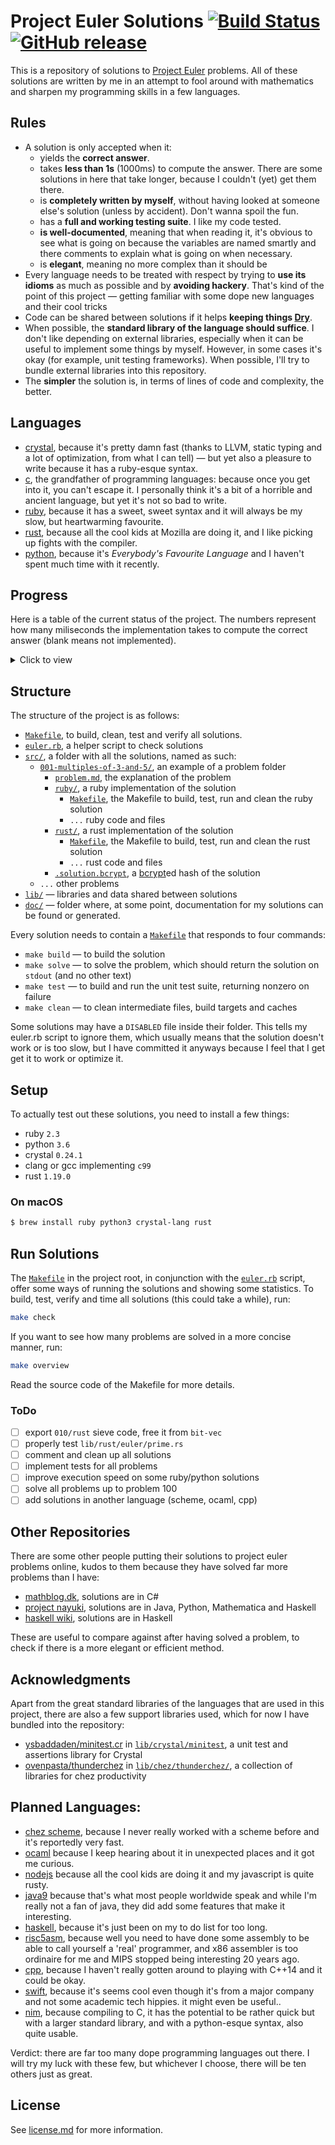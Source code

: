 # Project Euler Solutions [![Build Status](https://travis-ci.org/xfbs/euler.svg?branch=master)](https://travis-ci.org/xfbs/euler) [![GitHub release](https://img.shields.io/github/tag/xfbs/euler.svg)]()

This is a repository of solutions to [Project Euler](https://projecteuler.net/)
problems. All of these solutions are written by me in an attempt to fool around
with mathematics and sharpen my programming skills in a few languages.

## Rules

  - A solution is only accepted when it:
      - yields the **correct answer**.
      - takes **less than 1s** (1000ms) to compute the answer. There are some
        solutions in here that take longer, because I couldn't (yet) get them
        there.
      - is **completely written by myself**, without having looked at someone
        else's solution (unless by accident). Don't wanna spoil the fun.
      - has a **full and working testing suite**. I like my code tested.
      - **is well-documented**, meaning that when reading it, it's obvious to
        see what is going on because the variables are named smartly and there
        comments to explain what is going on when necessary.
      - is **elegant**, meaning no more complex than it should be
  - Every language needs to be treated with respect by trying to **use its
    idioms** as much as possible and by **avoiding hackery**. That's kind of the
    point of this project — getting familiar with some dope new languages and
    their cool tricks
  - Code can be shared between solutions if it helps **keeping things 
    [Dry](http://wiki.c2.com/?DontRepeatYourself)**.
  - When possible, the **standard library of the language should suffice**. I
    don't like depending on external libraries, especially when it can be useful
    to implement some things by myself. However, in some cases it's okay (for 
    example, unit testing frameworks). When possible, I'll try to bundle
    external libraries into this repository.
  - The **simpler** the solution is, in terms of lines of code and complexity,
    the better.

## Languages

  - [crystal](https://crystal-lang.org/), because it's pretty damn fast (thanks
    to LLVM, static typing and a lot of optimization, from what I can tell) — 
    but yet also a pleasure to write because it has a ruby-esque syntax.
  - [c](https://en.wikipedia.org/wiki/C_(programming_language)), the grandfather
    of programming languages: because once you get into it, you can't escape it.
    I personally think it's a bit of a horrible and ancient language, but yet
    it's not so bad to write.
  - [ruby](https://www.ruby-lang.org), because it has a sweet, sweet syntax and
    it will always be my slow, but heartwarming favourite.
  - [rust](https://rust-lang.org), because all the cool kids at Mozilla are
    doing it, and I like picking up fights with the compiler.
  - [python](https://python.org), because it's *Everybody's Favourite Language*
    and I haven't spent much time with it recently.

## Progress

Here is a table of the current status of the project. The numbers represent how
many miliseconds the implementation takes to compute the correct answer (blank
means not implemented). 

<details>
  <summary>Click to view</summary>

| problem | crystal |   c | ruby | rust | python | *avg* |
| ------- | ------- | --- | ---- | ---- | ------ | ----- |
| [`001`](https://projecteuler.net/problem=001) | 16ms | 12ms | 80ms | 16ms | 60ms | 36ms |
| [`002`](https://projecteuler.net/problem=002) | 20ms | 14ms | 72ms | 14ms | 48ms | 33ms |
| [`003`](https://projecteuler.net/problem=003) | 18ms | 12ms | 96ms | 22ms | 56ms | 40ms |
| [`004`](https://projecteuler.net/problem=004) | 78ms | 22ms | 114ms | 24ms | 64ms | 60ms |
| [`005`](https://projecteuler.net/problem=005) | 16ms | 10ms | 72ms | 12ms | 48ms | 31ms |
| [`006`](https://projecteuler.net/problem=006) | 16ms | 10ms | 70ms | 14ms | 52ms | 32ms |
| [`007`](https://projecteuler.net/problem=007) | 30ms | 20ms | 168ms | 22ms | 212ms | 90ms |
| [`008`](https://projecteuler.net/problem=008) | 24ms | 14ms | 74ms | 16ms | 54ms | 36ms |
| [`009`](https://projecteuler.net/problem=009) | 18ms | 12ms | 70ms | 16ms | 92ms | 41ms |
| [`010`](https://projecteuler.net/problem=010) | 152ms | 278ms | 370ms | 34ms | 546ms | 276ms |
| [`011`](https://projecteuler.net/problem=011) | 18ms | 12ms | 84ms | 12ms | 66ms | 38ms |
| [`012`](https://projecteuler.net/problem=012) | 76ms | 44ms | 690ms | 40ms | 1126ms | 395ms |
| [`013`](https://projecteuler.net/problem=013) | 20ms | 12ms | 68ms | 14ms | 54ms | 33ms |
| [`014`](https://projecteuler.net/problem=014) | 542ms | 58ms | 1486ms | 36ms | 2264ms | 877ms |
| [`015`](https://projecteuler.net/problem=015) | 18ms | 16ms | 72ms | 22ms | 50ms | 35ms |
| [`016`](https://projecteuler.net/problem=016) | 18ms | 16ms | 70ms | 18ms | 52ms | 34ms |
| [`017`](https://projecteuler.net/problem=017) | 48ms | 12ms | 132ms | 18ms | 56ms | 53ms |
| [`018`](https://projecteuler.net/problem=018) | 20ms | 16ms | 74ms | 14ms | 56ms | 36ms |
| [`019`](https://projecteuler.net/problem=019) | 20ms | 12ms | 70ms | 20ms |      | 30ms |
| [`020`](https://projecteuler.net/problem=020) | 16ms | 12ms | 70ms | 14ms | 58ms | 34ms |
| [`021`](https://projecteuler.net/problem=021) | 78ms | 30ms | 480ms | 32ms | 184ms | 160ms |
| [`022`](https://projecteuler.net/problem=022) | 34ms | 22ms | 94ms |      |      | 50ms |
| [`023`](https://projecteuler.net/problem=023) | 610ms | 94ms |      |      |      | 352ms |
| [`024`](https://projecteuler.net/problem=024) | 18ms | 12ms | 72ms | 18ms |      | 30ms |
| [`025`](https://projecteuler.net/problem=025) | 18ms | 14ms | 74ms | 18ms | 50ms | 34ms |
| [`026`](https://projecteuler.net/problem=026) | 48ms |      | 150ms |      |      | 99ms |
| [`027`](https://projecteuler.net/problem=027) | 230ms | 78ms |      |      |      | 154ms |
| [`028`](https://projecteuler.net/problem=028) | 16ms | 12ms | 76ms | 14ms | 52ms | 34ms |
| [`029`](https://projecteuler.net/problem=029) | 148ms | 16ms | 86ms | 18ms | 64ms | 66ms |
| [`030`](https://projecteuler.net/problem=030) | 28ms | 32ms | 118ms |      | 90ms | 67ms |
| [`031`](https://projecteuler.net/problem=031) | 48ms | 16ms | 142ms | 18ms | 166ms | 78ms |
| [`032`](https://projecteuler.net/problem=032) | 304ms | 760ms |      |      |      | 532ms |
| [`033`](https://projecteuler.net/problem=033) | 18ms | 12ms | 70ms |      |      | 33ms |
| [`034`](https://projecteuler.net/problem=034) | 62ms | 418ms | 174ms |      |      | 218ms |
| [`035`](https://projecteuler.net/problem=035) | 638ms | 146ms |      |      |      | 392ms |
| [`036`](https://projecteuler.net/problem=036) | 14ms | 160ms | 76ms |      |      | 83ms |
| [`037`](https://projecteuler.net/problem=037) | 168ms | 92ms |      |      |      | 130ms |
| [`038`](https://projecteuler.net/problem=038) | 78ms | 14ms | 186ms | 18ms |      | 74ms |
| [`039`](https://projecteuler.net/problem=039) | 20ms | 14ms | 96ms | 16ms |      | 36ms |
| [`040`](https://projecteuler.net/problem=040) | 20ms | 16ms | 72ms | 22ms | 66ms | 39ms |
| [`041`](https://projecteuler.net/problem=041) | 496ms | 210ms |      |      |      | 353ms |
| [`042`](https://projecteuler.net/problem=042) | 24ms |      | 80ms |      |      | 52ms |
| [`043`](https://projecteuler.net/problem=043) | 20ms | 14ms | 72ms |      |      | 35ms |
| [`044`](https://projecteuler.net/problem=044) | 100ms | 42ms | 624ms |      |      | 255ms |
| [`045`](https://projecteuler.net/problem=045) | 20ms | 18ms | 90ms | 20ms | 102ms | 50ms |
| [`046`](https://projecteuler.net/problem=046) | 36ms | 16ms | 268ms |      |      | 106ms |
| [`047`](https://projecteuler.net/problem=047) | 74ms | 40ms |      |      |      | 57ms |
| [`048`](https://projecteuler.net/problem=048) | 68ms | 16ms | 78ms | 32ms | 54ms | 49ms |
| [`049`](https://projecteuler.net/problem=049) | 236ms | 218ms |      |      |      | 227ms |
| [`050`](https://projecteuler.net/problem=050) | 18ms | 14ms | 78ms | 164ms |      | 68ms |
| [`052`](https://projecteuler.net/problem=052) | 124ms | 58ms | 302ms |      |      | 161ms |
| *average* | 98ms | 65ms | 175ms | 24ms | 208ms | 114ms |
| *count* | 51 | 49 | 43 | 32 | 28 | 203 |

</details>

## Structure

The structure of the project is as follows:
  - [`Makefile`](Makefile), to build, clean, test and verify all solutions.
  - [`euler.rb`](euler.rb), a helper script to check solutions
  - [`src/`](src/), a folder with all the solutions, named as such:
      - [`001-multiples-of-3-and-5/`](src/001-multiples-of-3-and-5), an example 
        of a problem folder
          - [`problem.md`](src/001-multiples-of-3-and-5/problem.md), the
            explanation of the problem
          - [`ruby/`](src/001-multiples-of-3-and-5/ruby/), a ruby implementation
            of the solution
              - [`Makefile`](src/001-multiples-of-3-and-5/ruby/Makefile), the
                Makefile to build, test, run and clean the ruby solution
              - `...` ruby code and files
          - [`rust/`](src/001-multiples-of-3-and-5/rust), a rust implementation of the solution
              - [`Makefile`](src/001-multiples-of-3-and-5/rust/Makefile), the
                Makefile to build, test, run and clean the rust solution
              - `...` rust code and files
          - [`.solution.bcrypt`](src/001-multiples-of-3-and-5/.solution.bcrypt),
            a [bcrypt](https://en.wikipedia.org/wiki/Bcrypt)ed hash of the
            solution
      - `...` other problems
  - [`lib/`](lib/) — libraries and data shared between solutions
  - [`doc/`](doc/) — folder where, at some point, documentation for my solutions
    can be found or generated.

Every solution needs to contain a
[`Makefile`](src/001-multiples-of-3-and-5/ruby/Makefile) that responds to four
commands:
  - `make build` — to build the solution
  - `make solve` — to solve the problem, which should return the solution on
    `stdout` (and no other text)
  - `make test` — to build and run the unit test suite, returning nonzero on
    failure
  - `make clean` — to clean intermediate files, build targets and caches

Some solutions may have a `DISABLED` file inside their folder. This tells my
euler.rb script to ignore them, which usually means that the solution doesn't
work or is too slow, but I have committed it anyways because I feel that I get
get it to work or optimize it.

## Setup

To actually test out these solutions, you need to install a few things: 

  - ruby `2.3`
  - python `3.6`
  - crystal `0.24.1`
  - clang or gcc implementing `c99`
  - rust `1.19.0`

### On macOS

```bash
$ brew install ruby python3 crystal-lang rust
```

## Run Solutions

The [`Makefile`](Makefile) in the project root, in conjunction with the 
[`euler.rb`](euler.rb) script, offer some ways of running the solutions and
showing some statistics. To build, test, verify and time all solutions (this
could take a while), run:

```bash
make check
```

If you want to see how many problems are solved in a more concise manner, run:

```bash
make overview
```

Read the source code of the Makefile for more details.

### ToDo

  - [ ] export `010/rust` sieve code, free it from `bit-vec`
  - [ ] properly test `lib/rust/euler/prime.rs`
  - [ ] comment and clean up all solutions
  - [ ] implement tests for all problems
  - [ ] improve execution speed on some ruby/python solutions
  - [ ] solve all problems up to problem 100
  - [ ] add solutions in another language (scheme, ocaml, cpp)

## Other Repositories

There are some other people putting their solutions to project euler problems
online, kudos to them because they have solved far more problems than I have:

  - [mathblog.dk](http://www.mathblog.dk/project-euler-solutions/), solutions
    are in C#
  - [project nayuki](https://www.nayuki.io/page/project-euler-solutions),
    solutions are in Java, Python, Mathematica and Haskell
  - [haskell wiki](https://wiki.haskell.org/Euler_problems), solutions are in
    Haskell

These are useful to compare against after having solved a problem, to check if
there is a more elegant or efficient method.

## Acknowledgments

Apart from the great standard libraries of the languages that are used in this
project, there are also a few support libraries used, which for now I have
bundled into the repository:

  - [ysbaddaden/minitest.cr](https://github.com/ysbaddaden/minitest.cr) in
    [`lib/crystal/minitest`](lib/crystal/minitest/), a unit test and assertions
    library for Crystal
  - [ovenpasta/thunderchez](https://github.com/ovenpasta/thunderchez) in
    [`lib/chez/thunderchez/`](lib/chez/thunderchez/), a collection of libraries
    for chez productivity

## Planned Languages:

  - [chez scheme](https://github.com/cisco/ChezScheme), because I never really
    worked with a scheme before and it's reportedly very fast.
  - [ocaml](https://github.com/ocaml/ocaml) because I keep hearing about it in
    unexpected places and it got me curious.
  - [nodejs](https://github.com/nodejs/node) because all the cool kids are doing
    it and my javascript is quite rusty.
  - [java9](https://www.oracle.com/java/java9.html) because that's what most
    people worldwide speak and while I'm really not a fan of java, they did add
    some features that make it interesting.
  - [haskell](https://www.haskell.org), because it's just been on my to do list
    for too long.
  - [risc5asm](https://rv8.io), because well you need to have done some assembly
    to be able to call yourself a 'real' programmer, and x86 assembler is too
    ordinaire for me and MIPS stopped being interesting 20 years ago.
  - [cpp](http://clang.org), because I haven't really gotten around to playing
    with C++14 and it could be okay.
  - [swift](https://github.com/apple/swift), because it's seems cool even though
    it's from a major company and not some academic tech hippies. it might even
    be useful..
  - [nim](https://nim-lang.org), because compiling to C, it has the potential to
    be rather quick but with a larger standard library, and with a python-esque
    syntax, also quite usable.

Verdict: there are far too many dope programming languages out there. I will try
my luck with these few, but whichever I choose, there will be ten others just as
great.

## License

See [license.md](license.md) for more information. 
